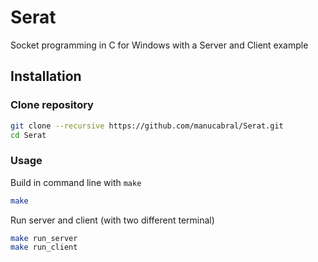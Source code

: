 # Serat
Socket programming in C for Windows with a Server and Client example

## Installation
### Clone repository
```sh
git clone --recursive https://github.com/manucabral/Serat.git
cd Serat
```

### Usage
Build in command line with `make`
```sh
make
```
Run server and client (with two different terminal)
```sh
make run_server
make run_client
```
